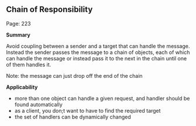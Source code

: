 ## Chain of Responsibility

Page: 223

**Summary**

Avoid coupling between a sender and a target that can handle the message. 
Instead the sender passes the message to a chain of objects, each of which 
can handle the message or instead pass it to the next in the chain until
one of them handles it.

Note: the message can just drop off the end of the chain


**Applicability**

- more than one object can handle a given request, and handler should be found automatically
- as a client, you don;t want to have to find the required target
- the set of handlers can be dynamically changed

